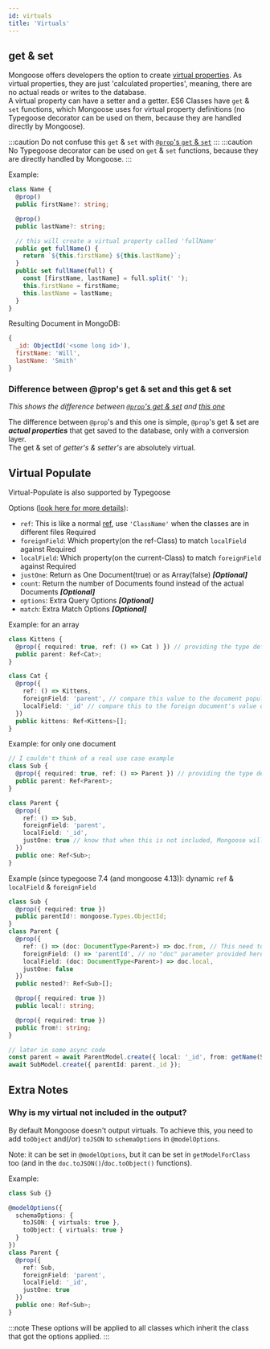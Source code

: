```yaml
---
id: virtuals
title: 'Virtuals'
---
```


## get & set

Mongoose offers developers the option to create [virtual properties](http://mongoosejs.com/docs/api.html#schema_Schema-virtual). As virtual properties, they are just 'calculated properties', meaning, there are no actual reads or writes to the database.<br/>
A virtual property can have a setter and a getter. ES6 Classes have `get` & `set` functions, which Mongoose uses for virtual property definitions (no Typegoose decorator can be used on them, because they are handled directly by Mongoose).

:::caution
Do not confuse this `get` & `set` with [`@prop`'s `get` & `set`](api/decorators/prop.md#get--set)
:::
:::caution
No Typegoose decorator can be used on `get` & `set` functions, because they are directly handled by Mongoose.
:::

Example:

```ts
class Name {
  @prop()
  public firstName?: string;

  @prop()
  public lastName?: string;

  // this will create a virtual property called 'fullName'
  public get fullName() {
    return `${this.firstName} ${this.lastName}`;
  }
  public set fullName(full) {
    const [firstName, lastName] = full.split(' ');
    this.firstName = firstName;
    this.lastName = lastName;
  }
}
```

Resulting Document in MongoDB:

```js
{
  _id: ObjectId('<some long id>'),
  firstName: 'Will',
  lastName: 'Smith'
}
```

### Difference between @prop's get & set and this get & set

*This shows the difference between [`@prop`'s get & set](./decorators/prop.md#get--set) and [this one](#get--set)*

The difference between `@prop`'s and this one is simple, `@prop`'s get & set are ***actual properties*** that get saved to the database, only with a conversion layer.  
The get & set of *getter's & setter's* are absolutely virtual.

## Virtual Populate

Virtual-Populate is also supported by Typegoose

Options ([look here for more details](https://mongoosejs.com/docs/api/schema.html#schema_Schema-virtual)):

- `ref`: This is like a normal [ref](https://typegoose.github.io/typegoose/docs/api/decorators/prop/#ref), use `'ClassName'` when the classes are in different files <span class="badge badge--secondary">Required</span>
- `foreignField`: Which property(on the ref-Class) to match `localField` against <span class="badge badge--secondary">Required</span>
- `localField`: Which property(on the current-Class) to match `foreignField` against <span class="badge badge--secondary">Required</span>
- `justOne`: Return as One Document(true) or as Array(false) ***[Optional]***
- `count`: Return the number of Documents found instead of the actual Documents ***[Optional]***
- `options`: Extra Query Options ***[Optional]***
- `match`: Extra Match Options ***[Optional]***

Example: for an array

```ts
class Kittens {
  @prop({ required: true, ref: () => Cat ) }) // providing the type deferred
  public parent: Ref<Cat>;
}

class Cat {
  @prop({
    ref: () => Kittens,
    foreignField: 'parent', // compare this value to the document populate is called on
    localField: '_id' // compare this to the foreign document's value defined in "foreignField"
  })
  public kittens: Ref<Kittens>[];
}
```

Example: for only one document

```ts
// I couldn't think of a real use case example
class Sub {
  @prop({ required: true, ref: () => Parent }) // providing the type deferred
  public parent: Ref<Parent>;
}

class Parent {
  @prop({
    ref: () => Sub,
    foreignField: 'parent',
    localField: '_id',
    justOne: true // know that when this is not included, Mongoose will return an array
  })
  public one: Ref<Sub>;
}
```

Example (since typegoose 7.4 (and mongoose 4.13)): dynamic `ref` & `localField` & `foreignField`

```ts
class Sub {
  @prop({ required: true })
  public parentId!: mongoose.Types.ObjectId;
}
class Parent {
  @prop({
    ref: () => (doc: DocumentType<Parent>) => doc.from, // This need to be written this way, because since typegoose "7.1", deferred function are supported
    foreignField: () => 'parentId', // no "doc" parameter provided here
    localField: (doc: DocumentType<Parent>) => doc.local,
    justOne: false
  })
  public nested?: Ref<Sub>[];

  @prop({ required: true })
  public local!: string;

  @prop({ required: true })
  public from!: string;
}

// later in some async code
const parent = await ParentModel.create({ local: '_id', from: getName(Sub) });
await SubModel.create({ parentId: parent._id });
```

## Extra Notes

### Why is my virtual not included in the output?

By default Mongoose doesn't output virtuals. To achieve this, you need to add `toObject` and(/or) `toJSON` to `schemaOptions` in `@modelOptions`.

Note: it can be set in `@modelOptions`, but it can be set in `getModelForClass` too (and in the `doc.toJSON()`/`doc.toObject()` functions).

Example:

```ts
class Sub {}

@modelOptions({
  schemaOptions: {
    toJSON: { virtuals: true },
    toObject: { virtuals: true }
  }
})
class Parent {
  @prop({
    ref: Sub,
    foreignField: 'parent',
    localField: '_id',
    justOne: true
  })
  public one: Ref<Sub>;
}
```

:::note
These options will be applied to all classes which inherit the class that got the options applied.
:::
